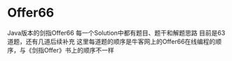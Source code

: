 # Offer66
Java版本的剑指Offer66
每一个Solution中都有题目、题干和解题思路
目前是63道题，还有几道后续补充
这里每道题的顺序是牛客网上的Offer66在线编程的顺序，与《剑指Offer》书上的顺序不一样
